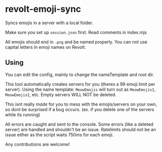 # revolt-emoji-sync

Syncs emojis in a server with a local folder.

Make sure you set up `session.json` first. Read comments in index.mjs

All emojis should end in `.png` and be named properly. You can not use capital letters in emoji names on Revolt.

## Using

You can edit the config, mainly to change the nameTemplate and root dir.

This tool automatically creates servers for you (theres a 99 emoji limit per server). Using the name template: `MeowEmojis` will turn out as `MeowEmojis1`, `MeowEmojis2`, etc. Empty servers WILL NOT be deleted.

This isnt really _made_ for you to mess with the emojis/servers on your own, so dont be surprised if a bug occurs. (ex. if you delete one of the servers while its running)

All errors are caught and sent to the console. Some errors (like a deleted server) are handled and shouldn't be an issue. Ratelimits should not be an issue either as the script waits 750ms for each emoji.

Any contributions are welcome!

